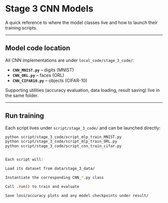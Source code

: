 # Stage 3 CNN Models

A quick reference to where the model classes live and how to launch their training scripts.

---

## Model code location

All CNN implementations are under `local_code/stage_3_code/`:

- **`CNN_MNIST.py`** – digits (MNIST)  
- **`CNN_ORL.py`** – faces (ORL)  
- **`CNN_CIFAR10.py`** – objects (CIFAR-10)  

Supporting utilities (accuracy evaluation, data loading, result saving) live in the same folder.

---

## Run training

Each script lives under `script/stage_3_code/` and can be launched directly:

  ```bash
  python script/stage_3_code/script_mlp_train_MNIST.py
  python script/stage_3_code/script_mlp_train_ORL.py
  python script/stage_3_code/script_cnn_train_cifar.py


Each script will:

Load its dataset from data/stage_3_data/

Instantiate the corresponding CNN_*.py class

Call .run() to train and evaluate

Save loss/accuracy plots and any model checkpoints under result/
